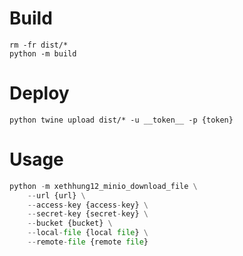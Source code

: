 # Build
```shell
rm -fr dist/*
python -m build
```

# Deploy
```shell
python twine upload dist/* -u __token__ -p {token}
```

# Usage 
```python
python -m xethhung12_minio_download_file \
    --url {url} \
    --access-key {access-key} \
    --secret-key {secret-key} \
    --bucket {bucket} \
    --local-file {local file} \
    --remote-file {remote file}
```